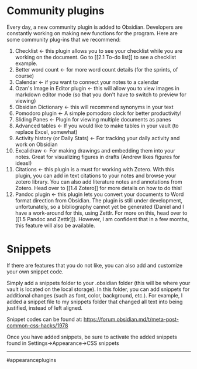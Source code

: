 # Community plugins
Every day, a new community plugin is added to Obsidian. Developers are constantly working on making new functions for the program. Here are some community plug-ins that we recommend:

1. Checklist <- this plugin allows you to see your checklist while you are working on the document. Go to [[2.1 To-do list]] to see a checklist example.
2. Better word count <- for more word count details (for the sprints, of course)
3. Calendar <- if you want to connect your notes to a calendar
4. Ozan's Image in Editor plugin <- this will allow you to view images in markdown editor mode (so that you don't have to switch to preview for viewing)
5. Obsidian Dictionary <- this will recommend synonyms in your text
6. Pomodoro plugin <- A simple pomodoro clock for better productivity!
7. Sliding Panes <- Plugin for viewing multiple documents as panes
8. Advanced tables <- If you would like to make tables in your vault (to replace Excel, somewhat)
9. Activity history (or Daily Stats) <- For tracking your daily activity and work on Obsidian
10. Excalidraw <- For making drawings and embedding them into your notes. Great for visualizing figures in drafts (Andrew likes figures for ideas!)
11. Citations <- this plugin is a must for working with Zotero. With this plugin, you can add in text citations to your notes and browse your zotero library. You can also add literature notes and annotations from Zotero. Head over to [[1.4 Zotero]] for more details on how to do this!
12. Pandoc plugin <- this plugin lets you convert your documents to Word format direction from Obsidian. The plugin is still under development, unfortunately, so a bibliography cannot yet be generated (Daniel and I have a work-around for this, using Zettlr. For more on this, head over to [[1.5 Pandoc and Zettlr]]). However, I am confident that in a few months, this feature will also be available.

# Snippets
If there are features that you do not like, you can also add and customize your own snippet code.

Simply add a snippets folder to your .obsidian folder (this will be where your vault is located on the local storage). In this folder, you can add snippets for additional changes (such as font, color, background, etc.). For example, I added a snippet file to my snippets folder that changed all text into being justified, instead of left aligned.

Snippet codes can be found at: https://forum.obsidian.md/t/meta-post-common-css-hacks/1978

Once you have added snippets, be sure to activate the added snippets found in Settings->Appearance->CSS snippets




---
#appearanceplugins